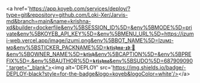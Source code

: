​<​a​ ​href​=​'​https://app.koyeb.com/services/deploy/?type=git&repository=github.com/Loki-Xer/Jarvis-md&branch=main&name=krishna-xd&builder=dockerfile&env%5BSESSION_ID%5D=&env%5BMODE%5D=private&env%5BKOYEB_API_KEY%5D=&env%5BMENU_URL%5D=https://izumi-web.vercel.app/image/izumi.png&env%5BBOT_NAME%5D=Iᴢᴜᴍɪ-ᴍᴅ&env%5BSTICKER_PACKNAME%5D=𝖐𝖗𝖎𝖘𝖍𝖓𝖆-𝖝𝖉;🍭&env%5BOWNER_NAME%5D=𝖐𝖗𝖎𝖘𝖍&env%5BCAPTION%5D=&env%5BPREFIX%5D=.&env%5BAUTHOR%5D=𝖐𝖗𝖎𝖘𝖍𝖓𝖆&env%5BSUDO%5D=687909090'​ ​target​=​"​_blank​"​><​img​ ​alt​=​'​DEPLOY​'​ ​src​=​'​https://img.shields.io/badge/-DEPLOY-black?style=for-the-badge&logo=koyeb&logoColor=white​'​/></​a​>
